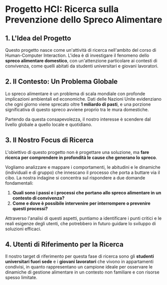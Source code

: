 # Progetto HCI: Ricerca sulla Prevenzione dello Spreco Alimentare

## 1. L'Idea del Progetto

Questo progetto nasce come un'attività di ricerca nell'ambito del corso di Human-Computer Interaction. L'idea è di investigare il fenomeno dello **spreco alimentare domestico**, con un'attenzione particolare ai contesti di convivenza, come quelli abitati da studenti universitari e giovani lavoratori.

## 2. Il Contesto: Un Problema Globale

Lo spreco alimentare è un problema di scala mondiale con profonde implicazioni ambientali ed economiche. Dati delle Nazioni Unite evidenziano che ogni giorno viene sprecato oltre **1 miliardo di pasti**, e una porzione significativa di questo spreco avviene proprio tra le mura domestiche.

Partendo da questa consapevolezza, il nostro interesse è scendere dal livello globale a quello locale e quotidiano.

## 3. Il Nostro Focus di Ricerca

L'obiettivo di questo progetto non è progettare una soluzione, ma **fare ricerca per comprendere in profondità le cause che generano lo spreco**.

Vogliamo analizzare e mappare i comportamenti, le abitudini e le dinamiche (individuali e di gruppo) che innescano il processo che porta a buttare via il cibo. La nostra indagine si concentra sul rispondere a due domande fondamentali:

1.  **Quali sono i passi e i processi che portano allo spreco alimentare in un contesto di convivenza?**
2.  **Come e dove è possibile intervenire per interrompere o prevenire questi processi?**

Attraverso l'analisi di questi aspetti, puntiamo a identificare i punti critici e le reali esigenze degli utenti, che potrebbero in futuro guidare lo sviluppo di soluzioni efficaci.

## 4. Utenti di Riferimento per la Ricerca

Il nostro target di riferimento per questa fase di ricerca sono gli **studenti universitari fuori sede** e i **giovani lavoratori** che vivono in appartamenti condivisi, in quanto rappresentano un campione ideale per osservare le dinamiche di gestione alimentare in un contesto non familiare e con risorse spesso limitate.

